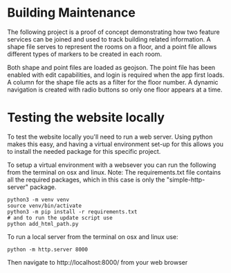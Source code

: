 # Building  Maintenance
The following project is a proof of concept demonstrating how two feature services can be joined and used to track building related information.
A shape file serves to represent the rooms on a floor, and a point file allows different types of markers to be created in each room.

Both shape and point files are loaded as geojson.
The point file has been enabled with edit capabilities, and login is required when the app first loads. 
A column for the shape file acts as a filter for the floor number. A dynamic navigation is created with radio buttons so only one floor appears at a time.


# Testing the website locally
To test the website locally you'll need to run a web server.
Using python makes this easy, and having a virtual environment set-up for this allows you to install the needed package for this specific project.

To setup a virtual environment with a websever you can run the following from the terminal on osx and linux.
Note: The requirements.txt file contains all the required packages, which in this case is only the "simple-http-server" package.

```
python3 -m venv venv
source venv/bin/activate
python3 -m pip install -r requirements.txt
# and to run the update script use
python add_html_path.py
```


To run a local server from the terminal on osx and linux use:
```
python -m http.server 8000
```
Then navigate to http://localhost:8000/ from your web browser